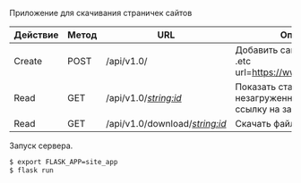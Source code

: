 Приложение для скачивания страничек сайтов

| Действие | Метод | URL | Описание |
|----------|-------|-----|----------|
| Create | POST | /api/v1.0/ | Добавить сайт для загрузки .etc url=https://wwww.example.com|
| Read | GET | /api/v1.0/*<string:id>* | Показать статус загруженно/незагруженно получить ссылку на закачку zip сайта |
| Read | GET | /api/v1.0/download/*<string:id>* | Скачать файл zip с именем id |

Запуск сервера.
```sh
$ export FLASK_APP=site_app
$ flask run
```
